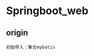 
Springboot_web
===================================


origin
-----------------------------------
    初始导入：集合mybatis
